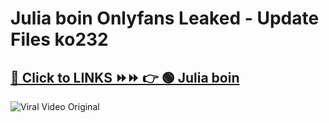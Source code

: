 
 # Julia boin Onlyfans Leaked - Update Files ko232

## <h2><a href="https://clipsfans.com/Julia_boin&ref=git">🔗 Click to LINKS ⏩⏩ 👉 🟢 Julia boin </a></h2>

<a href="https://clipsfans.com/Julia_boin&ref=git" rel="nofollow" data-target="animated-image.originalLink"><img src="https://i.ibb.co.com/xMMVF88/686577567.gif" alt="Viral Video Original" style="max-width: 100%; display: inline-block;" data-target="animated-image.originalImage"></a>

